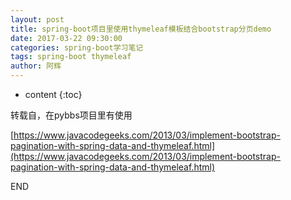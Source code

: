 ```yaml
---
layout: post
title: spring-boot项目里使用thymeleaf模板结合bootstrap分页demo
date: 2017-03-22 09:30:00
categories: spring-boot学习笔记
tags: spring-boot thymeleaf
author: 阿辉
---
```


* content
{:toc}

转载自，在pybbs项目里有使用

[https://www.javacodegeeks.com/2013/03/implement-bootstrap-pagination-with-spring-data-and-thymeleaf.html](https://www.javacodegeeks.com/2013/03/implement-bootstrap-pagination-with-spring-data-and-thymeleaf.html)

END
